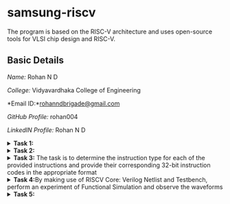 # samsung-riscv
The program is based on the RISC-V architecture and uses open-source tools for VLSI chip design and RISC-V.

## Basic Details

*Name:* Rohan N D

*College:* Vidyavardhaka College of Engineering

*Email ID:*rohanndbrigade@gmail.com

*GitHub Profile:* rohan004

*LinkedIN Profile:* Rohan N D


<details>
<summary> <b>Task 1:</b></summary>
<br>
Task is to refer to C based and RISCV based lab videos and execute the task of compiling the C code using gcc and riscv compiler
	
*C and RISC-V Based Labs*

This repository demonstrates the processes involved in compiling C programs and generating assembly code using both a standard GCC compiler and a RISC-V GCC compiler. It includes comprehensive steps and explanations to guide users through each stage of the compilation and debugging workflow.

*C Language-Based Lab*

Steps to Compile a .c File on Your Machine:

1. Open the bash terminal and navigate to the directory where you want to create your file.
2. Use the following command to create and edit a new .c file:
   sh
   gedit sum_1ton.c
![sum1ton_code_snippet](https://github.com/user-attachments/assets/f0286e5a-c777-492b-a4a7-f858315aec9f)

**Steps to Compile a .c File :**
 sh
 gcc sum_1ton.c
 ./a.out

**Compilation and execution complete.**

![sum1ton_output]


**RISC-V Based Lab**

### Steps to Compile Using RISC-V GCC Compiler:
1. Ensure the RISC-V GCC compiler is installed and accessible on your system.
2. Verify the .c file contents using the cat command:
sh
cat sum_1ton.c

![cat_sum1ton](https://github.com/user-attachments/assets/804de266-d64b-4bfc-82e5-d001f9e754cd)

4. Compile the C program for RISC-V architecture using:
 sh
riscv64-unknown-elf-gcc -O1 -mabi=lp64 -march=rv64i -o sum_1ton.o sum_1ton.c
riscv64-unknown-elf-gcc -Ofast -mabi=lp64 -march=rv64i -o sum1ton.o sum1ton.c

![O1 and Ofast](https://github.com/user-attachments/assets/463e27c5-465e-4dd3-ae1c-899aae08c371)


5. Disassemble the object file to view its assembly code using:
 sh
riscv64-unknown-elf-objdump -d sum_1ton.o

6. Use /main in the terminal to locate the main function in the assembly output.
![assembly_code_snippet](https://github.com/user-attachments/assets/98ebc243-65f5-441a-8e8e-dc1353a18050)

**Explanation of Commands and Options:**
1. -mabi=lp64: Specifies the Application Binary Interface (ABI) for 64-bit integers, pointers, and long data types, suitable for 64-bit RISC-V architecture.

2. -march=rv64i: Indicates the 64-bit RISC-V base integer instruction set architecture.

3. -O1: Enables basic optimization for better performance without significantly increasing compilation time.
  
4. -Ofast: Focuses on maximizing performance by enabling aggressive optimizations, potentially at the cost of standard compliance.

5. riscv64-unknown-elf-objdump: A tool for disassembling RISC-V binaries to examine the code structure and debug it effectively.

</details>

<details>
<summary><b>Task 2:</b></summary>
<br>
	
**Debugging with SPIKE: Comparing -O1 and -Ofast Optimizations**

**-O1:** A moderate optimization for balanced performance.

**-Ofast:** A high-speed optimization that prioritizes performance over strict standards

**add.c File**
![sum code](https://github.com/user-attachments/assets/8989da87-e34d-4330-af71-683b478b9642)

Commands:

riscv64-unknown-elf-gcc -O1 -mabi=lp64 -march=rv64i -o sum.o sum.c
riscv64-unknown-elf-gcc -Ofast -mabi=lp64 -march=rv64i -o sum.o sum.c

![Debugging O1](https://github.com/user-attachments/assets/bbe095b5-3675-4d59-990a-fd950a0b3cca)

![Debugging Ofast](https://github.com/user-attachments/assets/507818d0-2605-4473-a0ce-182c81f88900)


**Running on SPIKE**

Commands:

spike pk sum.o
spike -d pk sum.o


Objdump:

riscv64-unknown-elf-objdump -d sum.o

![Objdump -O1](https://github.com/user-attachments/assets/057054e4-16f8-42b0-a7cb-d51486dfa856)

![Objdump -Ofast](https://github.com/user-attachments/assets/b7874894-8ed7-42a7-907d-deee09188ec4)


</details>
</details>
</details>
<details>
<summary><b>Task 3:</b> The task is to determine the instruction type for each of the provided instructions and provide their corresponding 32-bit instruction codes in the appropriate format</summary>

# Understanding RISC-V and Its Instruction Formats

## What is RISC-V?
RISC-V is an open-source Instruction Set Architecture (ISA) that enables developers to design processors tailored to specific applications. Based on Reduced Instruction Set Computer (RISC) principles, RISC-V represents the fifth generation of processors built on this concept. Its open and free nature means developers can utilize RISC-V without purchasing licenses, making it a compelling alternative to proprietary processor technologies.

## Instruction Formats in RISC-V
The instruction format of a processor defines how machine language instructions are structured for execution. These instructions are composed of binary data (0s and 1s), each segment providing details about data location and operations to be performed. In RISC-V, there are six primary instruction formats:

1. **R-format**
2. **I-format**
3. **S-format**
4. **B-format**
5. **U-format**
6. **J-format**
<img width="772" alt="instructions_types" src="https://github.com/user-attachments/assets/7ca6b3ea-bd59-4419-8410-1e14e40e911e" />


---

### 1. R-type Instruction
R-type (Register-type) instructions operate on registers rather than memory locations. These are used for arithmetic and logical operations. Each instruction is 32 bits and divided into six fields:

#### Structure:

| Field Name | Size  | Description                            |
|------------|-------|----------------------------------------|
| Opcode     | 7 bits| Determines the instruction type        |
| rd         | 5 bits| Destination register                  |
| func3      | 3 bits| Specifies the type of operation       |
| rs1        | 5 bits| First source register                 |
| rs2        | 5 bits| Second source register                |
| func7      | 7 bits| Additional operation specification    |

#### Example: ADD r9, r2, r5
- **Operation:** Adds values in registers r2 and r5, storing the result in r9.
- **Field Breakdown:**

  - Opcode: `0110011`
  - rd (Destination): `r9` -> `01001`
  - rs1 (Source 1): `r2` -> `00010`
  - rs2 (Source 2): `r5` -> `00101`
  - func3: `000`
  - func7: `0000000`
- **32-bit Instruction:** `0000000_00101_00010_000_01001_0110011`


#### Example: XOR r10, r1, r4
- **Operation:** XOR operation between r1 and r4, result in r10.
- **Field Breakdown:**

  - Opcode: `0110011`
  - rd (Destination): `r10` -> `01010`
  - rs1 (Source 1): `r1` -> `00001`
  - rs2 (Source 2): `r4` -> `00100`
  - func3: `100`
  - func7: `0000000`
- **32-bit Instruction:** `0000000_00100_00001_100_01010_0110011`


#### Example: SLT r11, r2, r4
- **Operation:** Sets r11 to 1 if r2 < r4; otherwise, sets r11 to 0.
- **Field Breakdown:**

  - Opcode: `0110011`
  - rd (Destination): `r11` -> `01011`
  - rs1 (Source 1): `r2` -> `00010`
  - rs2 (Source 2): `r4` -> `00100`
  - func3: `010`
  - func7: `0000000`
- **32-bit Instruction:** `0000000_00100_00010_010_01011_0110011`

![r type](https://github.com/user-attachments/assets/33357c39-806e-4d2f-9158-cd204120dcd8)


---

### 2. I-type Instruction
I-type (Immediate-type) instructions use a register and an immediate (constant) value. These are typically used for load and immediate operations.

#### Structure:

| Field Name | Size  | Description                            |
|------------|-------|----------------------------------------|
| Opcode     | 7 bits| Determines the instruction type        |
| rd         | 5 bits| Destination register                  |
| func3      | 3 bits| Specifies the type of operation       |
| rs1        | 5 bits| Source register                       |
| imm[11:0]  | 12 bits| Immediate value                      |

#### Example: ADDI r12, r4, 5
- **Operation:** Adds immediate value 5 to the value in r4 and stores it in r12.
- **Field Breakdown:**
  - Opcode: `0010011`
  - rd (Destination): `r12` -> `01100`
  - rs1 (Source): `r4` -> `00100`
  - imm[11:0] (Immediate): `000000000101`
  - func3: `000`
- **32-bit Instruction:** `000000000101_00100_000_01100_0010011`

![i type](https://github.com/user-attachments/assets/76a06842-0672-46d8-b50e-c538c6f63c99)


---

### 3. S-type Instruction
S-type (Store-type) instructions store register values into memory locations.

#### Structure:

| Field Name | Size  | Description                            |
|------------|-------|----------------------------------------|
| Opcode     | 7 bits| Determines the instruction type        |
| rs1        | 5 bits| Base address register                 |
| rs2        | 5 bits| Source register                       |
| imm[11:5]  | 7 bits| Upper immediate value                  |
| imm[4:0]   | 5 bits| Lower immediate value                  |
| func3      | 3 bits| Specifies the type of operation       |

#### Example: SW r3, 2(r1)
- **Operation:** Stores the value in r3 into the memory at the address `r1 + 2`.
- **Field Breakdown:**
  - Opcode: `0100011`
  - rs1 (Base Address): `r1` -> `00001`
  - rs2 (Source): `r3` -> `00011`
  - imm[11:5] (Upper Immediate): `0000000`
  - imm[4:0] (Lower Immediate): `00010`
  - func3: `010`
- **32-bit Instruction:** `0000000_00011_00001_010_00010_0100011`

![s type](https://github.com/user-attachments/assets/a6210bc8-77c1-424d-a6e0-ada39b5189da)


---

### 4. B-type Instruction
B-type (Branch-type) instructions handle branching based on conditions.

#### Structure:

| Field Name | Size  | Description                            |
|------------|-------|----------------------------------------|
| Opcode     | 7 bits| Determines the instruction type        |
| rs1        | 5 bits| Source register 1                      |
| rs2        | 5 bits| Source register 2                      |
| imm[12|10:5|4:1|11] | 13 bits| Branch offset                      |
| func3      | 3 bits| Specifies the condition for branching |

#### Example: BNE r0, r1, 20
- **Operation:** Branches to the address `PC + 20` if r0 is not equal to r1.
- **Field Breakdown:**
  - Opcode: `1100011`
  - rs1: `r0` -> `00000`
  - rs2: `r1` -> `00001`
  - imm[12|10:5|4:1|11]: `0000010100`
  - func3: `001`
- **32-bit Instruction:** `0000000_00001_00000_001_10100_1100011`

#### Example: BEQ r0, r0, 15
- **Operation:** Branches to the address `PC + 15` if r0 equals r0 (always true).
- **Field Breakdown:**
  - Opcode: `1100011`
  - rs1: `r0` -> `00000`
  - rs2: `r0` -> `00000`
  - imm[12|10:5|4:1|11]: `000001111`
  - func3: `000`
- **32-bit Instruction:** `0000000_00000_00000_000_01111_1100011`

![b type](https://github.com/user-attachments/assets/31c67705-07f0-4d1d-86e0-2c0d8e3e2e78)

---

### 5. U-type Instruction
U-type (Upper Immediate) instructions load immediate data into the destination register.

#### Structure:

| Field Name | Size  | Description                            |
|------------|-------|----------------------------------------|
| Opcode     | 7 bits| Determines the instruction type        |
| rd         | 5 bits| Destination register                  |
| imm[31:12] | 20 bits| Upper immediate value                  |

![u type](https://github.com/user-attachments/assets/d5223eda-40fd-4418-8860-39f350330311)


---

### 6. J-type Instruction
J-type (Jump-type) instructions implement jump operations, often used for loops.

#### Structure:

| Field Name | Size  | Description                            |
|------------|-------|----------------------------------------|
| Opcode     | 7 bits| Determines the instruction type        |
| rd         | 5 bits| Destination register                  |
| imm[20|10:1|11|19:12] | 20 bits| Jump offset                        |

![j type](https://github.com/user-attachments/assets/f9841148-7b72-42c1-adea-3a9e2068d621)


---


This repository contains a list of 15 unique RISC-V instructions extracted from the assembly code along with their corresponding 32-bit instruction codes. These instructions cover different instruction formats, such as **U-type**, **I-type**, **J-type**, **B-type**, and **R-type**.


# RISC-V Instructions

This README contains a table of 15 unique RISC-V instructions, their machine codes, opcodes, formats, and instruction binaries.

| **Instruction**                 | **Opcode**  | **Format**   | **Machine Code** | **Instruction Binary**                        |
|----------------------------------|-------------|--------------|------------------|-----------------------------------------------|
| **lui a0, 0x21** (Load Upper Immediate) | 0110111     | U-type       | 0x00021537       | 00000000001000010001000000010011             |
| **li a3, 15** (Load Immediate)       | 0010011     | I-type       | 0x00f00693       | 00000000011100000000011001001111             |
| **addi a0, a0, 352** (Add Immediate) | 0010011     | I-type       | 0x16050513       | 00010110000001010000010100010011             |
| **j 103f4** (Jump)                  | 1101111     | J-type       | 0x3300006f       | 00000011001100000000000001101111             |
| **auipc a5, 0xffff0** (Add Upper Immediate to PC) | 0010111     | U-type       | 0xffff0797       | 11111111111100000111000010010111             |
| **addi a5, a5, -200** (Add Immediate) | 0010011     | I-type       | 0xf3878793       | 11110000100001111000011100111001             |
| **beqz a5, 100e0** (Branch if Equal Zero) | 1100011     | B-type       | 0x00078863       | 00000000000001111000100001100011             |
| **auipc a0, 0x0** (Add Upper Immediate to PC) | 0010111     | U-type       | 0x00000517       | 00000000000000000000000001010111             |
| **j 1019c** (Jump)                  | 1101111     | J-type       | 0x0c00006f       | 00000000110000000000000001101111             |
| **addi a0, gp, 1904** (Add Immediate) | 0010011     | I-type       | 0x11050513       | 00010001000001010000010100110011             |
| **sub a2, a2, a0** (Subtract)       | 0110011     | R-type       | 0x40a60633       | 01000000101001100000011000110011             |
| **ret** (Pseudo-instruction for `jalr x0, x1, 0`) | 1100111     | I-type       | 0x00008067       | 00000000000000000000000001100111             |
| **auipc gp, 0x13** (Add Upper Immediate to PC) | 0010111     | U-type       | 0x00013197       | 00000000000000010011000110010111             |
| **andi a1, a1, 0xFF** (Logical AND Immediate) | 0010011     | I-type       | 0x00a30313       | 00000000001000110000001100010011             |
| **mul a2, a3, a4** (Multiply)       | 0110011     | R-type       | 0x00b30333       | 00000000001000110011000010010011             |

</details>
<details>
<summary><b>Task 4:</b>By making use of RISCV Core: Verilog Netlist and Testbench, perform an experiment of Functional Simulation and observe the waveforms</summary>
<br>
	
**4. FUNCTIONAL SIMULATION**

**4.1 About iverilog and gtkwave**
- Icarus Verilog is an implementation of the Verilog hardware description language.
- GTKWave is a fully featured GTK+ v1. 2 based wave viewer for Unix and Win32 which reads Ver Structural Verilog Compiler generated AET files as well as standard Verilog VCD/EVCD files and allows their viewing.

### 4.2 Installing iverilog and gtkwave

- **For Ubuntu**

 Open your terminal and type the following to install iverilog and GTKWave
 ```
 $   sudo apt get update
 $   sudo apt get install iverilog gtkwave
 ```

- **To clone the repository and download the netlist files for simulation , enter the following commands in your terminal.**

 ```
 $ git clone https://github.com/vinayrayapati/iiitb_rv32i
 $ cd iiitb_rv32i
 ```
- **To simulate and run the verilog code , enter the following commands in your terminal.**

```
$ iverilog -o iiitb_rv32i iiitb_rv32i.v iiitb_rv32i_tb.v
$ ./iiitb_rv32i
```
- **To see the output waveform in gtkwave, enter the following commands in your terminal.**

`$ gtkwave iiitb_rv32i.vcd`

**4.3 The output waveform**

 The output waveform showing the instructions performed in a 5-stage pipelined architecture.
 
 Instruction 1:add r6,r2,r1
 
 ![ADD](https://github.com/user-attachments/assets/586412bd-efe8-4062-a902-e42cae6c7f43)


 Instruction 2:sub r7,r1,r2
 
![SUB](https://github.com/user-attachments/assets/a0eceee9-4a6f-4050-89d5-c2923509551d)


 Instruction 3:and r8,r1,r3
 
![AND](https://github.com/user-attachments/assets/184e9459-0326-46e2-b6c7-dd081636bfe0)


 Instruction 4:or r9,r2,r5
 
![OR](https://github.com/user-attachments/assets/b2da64c3-3a97-4dc0-8901-1573d97385a7)


 Instruction 5:xor r10,r1,r4
 
![XOR](https://github.com/user-attachments/assets/184e33be-f1d7-4e91-83b2-64080e9fc653)


 Instruction 6:slt r11,r2,r4
 
![SLT](https://github.com/user-attachments/assets/293ebe8e-d997-4e9f-8812-5015c8827596)


 Instruction 7:addi r12,r4,5
 
![ADDI](https://github.com/user-attachments/assets/1441f388-533d-4d00-b904-2cd7647c8737)


 Instruction 8:lw r13,r1,2
 
![LW](https://github.com/user-attachments/assets/5db2f15c-7cf8-496b-af93-89649c25ae43)

 Instruction 9:beq r0,r0,15

![BEQ](https://github.com/user-attachments/assets/43fc1344-5bbc-4c33-9d1b-2f1f2d6b4234)


 Full 5-stage instruction pipeline and pc-increment description Waveform
 
![FULL 5 STAGE](https://github.com/user-attachments/assets/719d2d6a-88a6-4521-9935-4f5c6d31fb13)

</details>

<details>
<summary><b>Task 5:</b></summary>
<br>
# Full Subtractor Implementation on VSDSquadron Mini

## Overview
This project demonstrates the implementation of a **Full Subtractor** combinational circuit using the **VSDSquadron Mini**, a RISC-V-based SoC development kit. A Full Subtractor is a crucial component in digital electronics, enabling binary subtraction operations.

## Components Required
- **VSDSquadron Mini Board**
- **Push Buttons**
- **2 LEDs**
- **Breadboard**
- **Jumper Wires**
- **VS Code, PlatformIO**

## Logical Diagram and Expressions

```math
D = (A \oplus B) \oplus Bin
Bout = A'Bin + A'B + BBin
```

## Pin Diagram

![Full-Subtractor](https://github.com/user-attachments/assets/484db322-de78-4b1f-a06a-5573fbf7259d)

## Hardware Connections

| **VSDSquadron Mini Board** | **Hardware Connections** |
|----------------------------|-------------------------|
| GND                        | LED1 anode, LED2 anode, Switch(1,2,3) anode |
| PD1                        | Switch 1 cathode (A) |
| PD2                        | Switch 2 cathode (B) |
| PD3                        | Switch 3 cathode (Bin) |
| PC4                        | Red LED (Borrow) |
| PC5                        | Green LED (Difference) |

## Truth Table

| A | B | Bin | Difference (D) | Borrow (Bout) |
|---|---|-----|---------------|--------------|
| 0 | 0 | 0   | 0             | 0            |
| 0 | 0 | 1   | 1             | 1            |
| 0 | 1 | 0   | 1             | 1            |
| 0 | 1 | 1   | 0             | 1            |
| 1 | 0 | 0   | 1             | 0            |
| 1 | 0 | 1   | 0             | 0            |
| 1 | 1 | 0   | 0             | 0            |
| 1 | 1 | 1   | 1             | 1            |

## Program

```c
// Full Subtractor Implementation

#include <stdio.h>
#include <debug.h>
#include <ch32v00x.h>

// Logic Gate Functions
int and(int bit1, int bit2) {
    return bit1 & bit2;
}

int or(int bit1, int bit2) {
    return bit1 | bit2;
}

int xor(int bit1, int bit2) {
    return bit1 ^ bit2;
}

int not(int bit) {
    return ~bit & 1; // Ensuring only the least significant bit is considered
}

// GPIO Configuration
void GPIO_Config(void) {
    GPIO_InitTypeDef GPIO_InitStructure = {0}; 

    RCC_APB2PeriphClockCmd(RCC_APB2Periph_GPIOD, ENABLE);
    RCC_APB2PeriphClockCmd(RCC_APB2Periph_GPIOC, ENABLE);

    GPIO_InitStructure.GPIO_Pin = GPIO_Pin_1 | GPIO_Pin_2 | GPIO_Pin_3;
    GPIO_InitStructure.GPIO_Mode = GPIO_Mode_IPU; // Input with pull-up
    GPIO_Init(GPIOD, &GPIO_InitStructure);

    GPIO_InitStructure.GPIO_Pin = GPIO_Pin_4 | GPIO_Pin_5;
    GPIO_InitStructure.GPIO_Mode = GPIO_Mode_Out_PP;
    GPIO_InitStructure.GPIO_Speed = GPIO_Speed_50MHz;
    GPIO_Init(GPIOC, &GPIO_InitStructure);
}

// Main function
int main() {
    uint8_t A, B, Bin, Diff, Bout; 
    uint8_t p, q, r; 

    NVIC_PriorityGroupConfig(NVIC_PriorityGroup_2);
    SystemCoreClockUpdate();
    Delay_Init();
    GPIO_Config();

    while (1) {
        A = GPIO_ReadInputDataBit(GPIOD, GPIO_Pin_1);
        B = GPIO_ReadInputDataBit(GPIOD, GPIO_Pin_2);
        Bin = GPIO_ReadInputDataBit(GPIOD, GPIO_Pin_3);

        Diff = xor(xor(A, B), Bin);
        p = and(not(A), B);
        q = and(B, Bin);
        r = and(not(A), Bin);
        Bout = or(or(p, q), r);

        GPIO_WriteBit(GPIOC, GPIO_Pin_4, Diff ? RESET : SET);
        GPIO_WriteBit(GPIOC, GPIO_Pin_5, Bout ? RESET : SET);
    }
}
```

## Steps to Run
1. Connect the VSDSquadron Mini board to your system.
2. Open the project in **VS Code with PlatformIO**.
3. Compile and upload the code to the board.
4. Use push buttons to simulate binary inputs.
5. Observe the LED outputs for Difference and Borrow.
</details>



